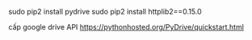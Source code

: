 sudo pip2 install pydrive
sudo pip2 install httplib2==0.15.0

cấp google drive API
https://pythonhosted.org/PyDrive/quickstart.html